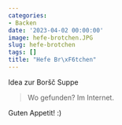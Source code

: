 ```yaml
---
categories:
- Backen
date: '2023-04-02 00:00:00'
image: hefe-brotchen.JPG
slug: hefe-brotchen
tags: []
title: "Hefe Br\xF6tchen"
---
```



Idea zur Boršč Suppe

> Wo gefunden? Im Internet.

Guten Appetit! :)